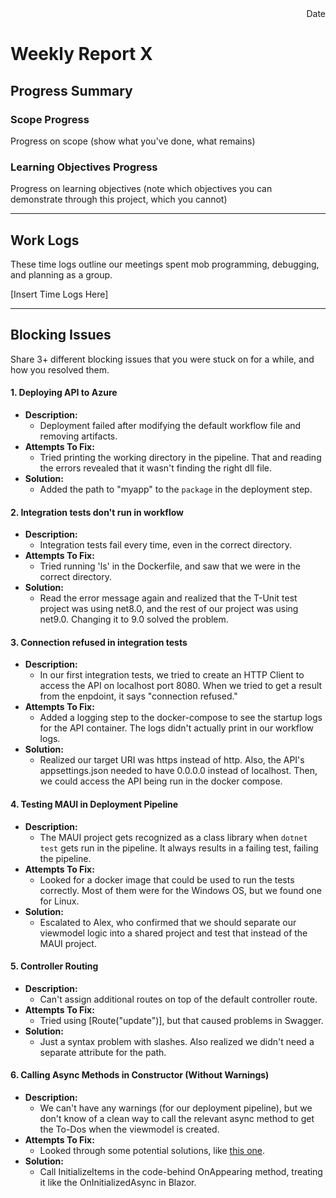 <div style="text-align: right"> Date </div>

# Weekly Report X

## Progress Summary
### Scope Progress
Progress on scope (show what you've done, what remains)

### Learning Objectives Progress
Progress on learning objectives (note which objectives you can demonstrate through this project, which you cannot)

---

## Work Logs
These time logs outline our meetings spent mob programming, debugging, and planning as a group.

[Insert Time Logs Here]

---
## Blocking Issues
Share 3+ different blocking issues that you were stuck on for a while, and how you resolved them.

#### 1. Deploying API to Azure
* **Description:** 
  - Deployment failed after modifying the default workflow file and removing artifacts.
* **Attempts To Fix:**
  - Tried printing the working directory in the pipeline. That and reading the errors revealed that it wasn't finding the right dll file.
* **Solution:**
  - Added the path to "myapp" to the `package` in the deployment step.

#### 2. Integration tests don't run in workflow
* **Description:** 
  - Integration tests fail every time, even in the correct directory.
* **Attempts To Fix:**
  - Tried running 'ls' in the Dockerfile, and saw that we were in the correct directory.
* **Solution:**
  - Read the error message again and realized that the T-Unit test project was using net8.0, and the rest of our project was using net9.0. Changing it to 9.0 solved the problem.

#### 3. Connection refused in integration tests
* **Description:** 
  - In our first integration tests, we tried to create an HTTP Client to access the API on localhost port 8080. When we tried to get a result from the enpdoint, it says "connection refused."
* **Attempts To Fix:**
  - Added a logging step to the docker-compose to see the startup logs for the API container. The logs didn't actually print in our workflow logs. 
* **Solution:**
  - Realized our target URI was https instead of http. Also, the API's appsettings.json needed to have 0.0.0.0 instead of localhost. Then, we could access the API being run in the docker compose.
  
#### 4. Testing MAUI in Deployment Pipeline
* **Description:** 
  - The MAUI project gets recognized as a class library when `dotnet test` gets run in the pipeline. It always results in a failing test, failing the pipeline.
* **Attempts To Fix:**
  - Looked for a docker image that could be used to run the tests correctly. Most of them were for the Windows OS, but we found one for Linux.
* **Solution:**
  - Escalated to Alex, who confirmed that we should separate our viewmodel logic into a shared project and test that instead of the MAUI project.


#### 5. Controller Routing
* **Description:** 
  - Can't assign additional routes on top of the default controller route.
* **Attempts To Fix:**
  - Tried using [Route("update")], but that caused problems in Swagger.
* **Solution:**
  - Just a syntax problem with slashes. Also realized we didn't need a separate attribute for the path.

#### 6. Calling Async Methods in Constructor (Without Warnings)
* **Description:** 
  - We can't have any warnings (for our deployment pipeline), but we don't know of a clean way to call the relevant async method to get the To-Dos when the viewmodel is created. 
* **Attempts To Fix:**
  - Looked through some potential solutions, like [this one](https://stackoverflow.com/questions/23048285/call-asynchronous-method-in-constructor). 
* **Solution:**
  - Call InitializeItems in the code-behind OnAppearing method, treating it like the OnInitializedAsync in Blazor.